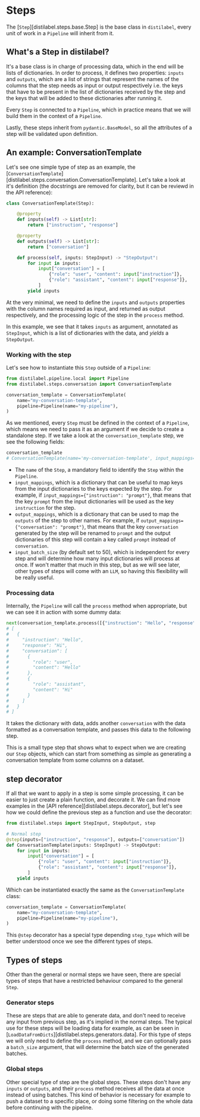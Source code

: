 # Steps

The [`Step`][distilabel.steps.base.Step] is the base class in `distilabel`, every unit of work in a `Pipeline` will inherit from it.

## What's a Step in distilabel?

It's a base class is in charge of processing data, which in the end will be lists of dictionaries. In order to process, it defines two properties: `inputs` and `outputs`, which are a list of strings that represent the names of the columns that the step needs as input or output respectively i.e. the keys that have to be present in the list of dictionaries received by the step and the keys that will be added to these dictionaries after running it.

Every `Step` is connected to a `Pipeline`, which in practice means that we will build them in the context of a `Pipeline`.

Lastly, these steps inherit from `pydantic.BaseModel`, so all the attributes of a step will be validated upon definition.

## An example: ConversationTemplate

Let's see one simple type of step as an example, the [`ConversationTemplate`][distilabel.steps.conversation.ConversationTemplate]. Let's take a look at it's definition (the docstrings are removed for clarity, but it can be reviewd in the API reference):

```python
class ConversationTemplate(Step):

    @property
    def inputs(self) -> List[str]:
        return ["instruction", "response"]

    @property
    def outputs(self) -> List[str]:
        return ["conversation"]

    def process(self, inputs: StepInput) -> "StepOutput":
        for input in inputs:
            input["conversation"] = [
                {"role": "user", "content": input["instruction"]},
                {"role": "assistant", "content": input["response"]},
            ]
        yield inputs
```

At the very minimal, we need to define the `inputs` and `outputs` properties with the column names required as input, and returned as output respectively, and the processing logic of the step in the `process` method.

In this example, we see that it takes `inputs` as argument, annotated as `StepInput`, which is a list of dictionaries with the data, and *yields* a `StepOutput`.

### Working with the step

Let's see how to instantiate this `Step` outside of a `Pipeline`:

```python
from distilabel.pipeline.local import Pipeline
from distilabel.steps.conversation import ConversationTemplate

conversation_template = ConversationTemplate(
    name="my-conversation-template",
    pipeline=Pipeline(name="my-pipeline"),
)
```

As we mentioned, every `Step` must be defined in the context of a `Pipeline`, which means we need to pass it as an argument if we decide to create a standalone step. If we take a look at the `conversation_template` step, we see the following fields:

```python
conversation_template
# ConversationTemplate(name='my-conversation-template', input_mappings={}, output_mappings={}, input_batch_size=50)
```

- The `name` of the `Step`, a mandatory field to identify the `Step` within the `Pipeline`. 
- `input_mappings`, which is a dictionary that can be useful to map keys from the input dictionaries to the keys expected by the step. For example, if `input_mappings={"instruction": "prompt"}`, that means that the key `prompt` from the input dictionaries will be used as the key `instruction` for the step.
- `output_mappings`, which is a dictionary that can be used to map the `outputs` of the step to other names. For example, if `output_mappings={"conversation": "prompt"}`, that means that the key `conversation` generated by the step will be renamed to `prompt` and the output dictionaries of this step will contain a key called `prompt` instead of `conversation`.
- `input_batch_size` (by default set to 50), which is independent for every step and will determine how many input dictionaries will process at once. If won't matter that much in this step, but as we will see later, other types of steps will come with an `LLM`, so having this flexibility will be really useful.

### Processing data

Internally, the `Pipeline` will call the `process` method when appropriate, but we can see it in action with some dummy data:

```python
next(conversation_template.process([{"instruction": "Hello", "response": "Hi"}]))
# [
#   {
#     "instruction": "Hello",
#     "response": "Hi",
#     "conversation": [
#       {
#         "role": "user",
#         "content": "Hello"
#       },
#       {
#         "role": "assistant",
#         "content": "Hi"
#       }
#     ]
#   }
# ]
```

It takes the dictionary with data, adds another `conversation` with the data formatted as a conversation template, and passes this data to the following step.

This is a small type step that shows what to expect when we are creating our `Step` objects, which can start from something as simple as generating a conversation template from some columns on a dataset.

## step decorator

If all that we want to apply in a step is some simple processing, it can be easier to just create a plain function, and decorate it. We can find more examples in the [API reference][distilabel.steps.decorator], but let's see how we could define the previous step as a function and use the decorator:

```python
from distilabel.steps import StepInput, StepOutput, step 

# Normal step
@step(inputs=["instruction", "response"], outputs=["conversation"])
def ConversationTemplate(inputs: StepInput) -> StepOutput:
    for input in inputs:
        input["conversation"] = [
            {"role": "user", "content": input["instruction"]},
            {"role": "assistant", "content": input["response"]},
        ]
    yield inputs
```

Which can be instantiated exactly the same as the `ConversationTemplate` class:

```python
conversation_template = ConversationTemplate(
    name="my-conversation-template",
    pipeline=Pipeline(name="my-pipeline"),
)
```

This `@step` decorator has a special type depending `step_type` which will be better understood once we see the different types of steps.

## Types of steps

Other than the general or normal steps we have seen, there are special types of steps that have a restricted behaviour compared to the general `Step`.

### Generator steps

These are steps that are able to generate data, and don't need to receive any input from previous step, as it's implied in the normal steps. The typical use for these steps will be loading data for example, as can be seen in [`LoadDataFromDicts`][distilabel.steps.generators.data]. For this type of steps we will only need to define the `process` method, and we can optionally pass a `batch_size` argument, that will determine the batch size of the generated batches.

### Global steps

Other special type of step are the global steps. These steps don't have any `inputs` or `outputs`, and their `process` method receives all the data at once instead of using batches. This kind of behavior is necessary for example to push a dataset to a specific place, or doing some filtering on the whole data before continuing with the pipeline.
 